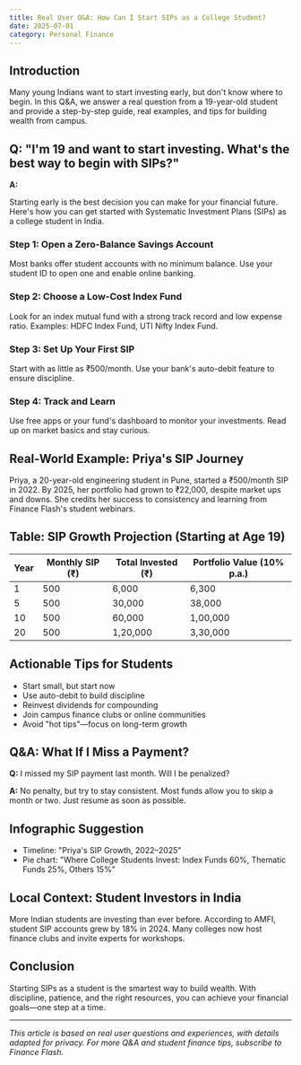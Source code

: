 ```yaml
---
title: Real User Q&A: How Can I Start SIPs as a College Student?
date: 2025-07-01
category: Personal Finance
---
```


## Introduction

Many young Indians want to start investing early, but don't know where to begin. In this Q&A, we answer a real question from a 19-year-old student and provide a step-by-step guide, real examples, and tips for building wealth from campus.

## Q: "I'm 19 and want to start investing. What's the best way to begin with SIPs?"

**A:**

Starting early is the best decision you can make for your financial future. Here's how you can get started with Systematic Investment Plans (SIPs) as a college student in India.

### Step 1: Open a Zero-Balance Savings Account
Most banks offer student accounts with no minimum balance. Use your student ID to open one and enable online banking.

### Step 2: Choose a Low-Cost Index Fund
Look for an index mutual fund with a strong track record and low expense ratio. Examples: HDFC Index Fund, UTI Nifty Index Fund.

### Step 3: Set Up Your First SIP
Start with as little as ₹500/month. Use your bank's auto-debit feature to ensure discipline.

### Step 4: Track and Learn
Use free apps or your fund's dashboard to monitor your investments. Read up on market basics and stay curious.

## Real-World Example: Priya's SIP Journey

Priya, a 20-year-old engineering student in Pune, started a ₹500/month SIP in 2022. By 2025, her portfolio had grown to ₹22,000, despite market ups and downs. She credits her success to consistency and learning from Finance Flash's student webinars.

## Table: SIP Growth Projection (Starting at Age 19)

| Year | Monthly SIP (₹) | Total Invested (₹) | Portfolio Value (10% p.a.) |
|------|-----------------|--------------------|----------------------------|
| 1    | 500             | 6,000              | 6,300                      |
| 5    | 500             | 30,000             | 38,000                     |
| 10   | 500             | 60,000             | 1,00,000                   |
| 20   | 500             | 1,20,000           | 3,30,000                   |

## Actionable Tips for Students

- Start small, but start now
- Use auto-debit to build discipline
- Reinvest dividends for compounding
- Join campus finance clubs or online communities
- Avoid "hot tips"—focus on long-term growth

## Q&A: What If I Miss a Payment?

**Q:** I missed my SIP payment last month. Will I be penalized?

**A:** No penalty, but try to stay consistent. Most funds allow you to skip a month or two. Just resume as soon as possible.

## Infographic Suggestion

- Timeline: "Priya's SIP Growth, 2022–2025"
- Pie chart: "Where College Students Invest: Index Funds 60%, Thematic Funds 25%, Others 15%"

## Local Context: Student Investors in India

More Indian students are investing than ever before. According to AMFI, student SIP accounts grew by 18% in 2024. Many colleges now host finance clubs and invite experts for workshops.

## Conclusion

Starting SIPs as a student is the smartest way to build wealth. With discipline, patience, and the right resources, you can achieve your financial goals—one step at a time.

---

*This article is based on real user questions and experiences, with details adapted for privacy. For more Q&A and student finance tips, subscribe to Finance Flash.* 